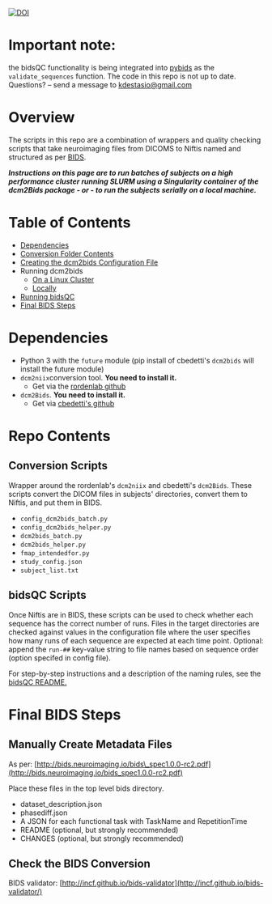 [![DOI](https://zenodo.org/badge/DOI/10.5281/zenodo.1326895.svg)](https://doi.org/10.5281/zenodo.1326895)

# Important note:  
the bidsQC functionality is being integrated into [pybids](https://github.com/INCF/pybids)  as the `validate_sequences` function. The code in this repo is not up to date. Questions? – send a message to kdestasio@gmail.com

# Overview

The scripts in this repo are a combination of wrappers and quality checking scripts that take neuroimaging files from DICOMS to Niftis named and structured as per [BIDS](http://bids.neuroimaging.io/).

**_Instructions on this page are to run batches of subjects on a high performance cluster running SLURM using a Singularity container of the dcm2Bids package - or - to run the subjects serially on a local machine._**


# Table of Contents

- [Dependencies](#dependencies)
- [Conversion Folder Contents](#repo-contents)
- [Creating the dcm2bids Configuration File](helper_readme.md)
- Running dcm2bids
  - [On a Linux Cluster](/running_dcm2bids_cluster.md)
  - [Locally](runnung_dcm2bids_local.md)
- [Running bidsQC](/bidsQC/README.md)
- [Final BIDS Steps](#final-steps)


# Dependencies<a name="dependencies"/>
- Python 3 with the `future` module (pip install of cbedetti's `dcm2bids` will install the future module)
- `dcm2niix`conversion tool. **You need to install it.**
  - Get via the [rordenlab github](https://github.com/rordenlab/dcm2niix)
- `dcm2Bids`. **You need to install it.**
  - Get via [cbedetti's github](https://github.com/cbedetti/Dcm2Bids)


# Repo Contents<a name="repo-contents"/>
## Conversion Scripts
Wrapper around the rordenlab's  `dcm2niix` and cbedetti's `dcm2Bids`. These scripts convert the DICOM files in subjects' directories, convert them to Niftis, and put them in BIDS.  

  - `config_dcm2bids_batch.py`  
  - `config_dcm2bids_helper.py` 
  - `dcm2bids_batch.py`
  - `dcm2bids_helper.py`  
  - `fmap_intendedfor.py` 
  - `study_config.json` 
  - `subject_list.txt`


## bidsQC Scripts

Once Niftis are in BIDS, these scripts can be used to check whether each sequence has the correct number of runs. Files in the target directories are checked against values in the configuration file where the user specifies how many runs of each sequence are expected at each time point. Optional: append the `run-##` key-value string to file names based on sequence order (option specifed in config file).  

For step-by-step instructions and a description of the naming rules, see the [bidsQC README.](/bidsQC/README.md)


# Final BIDS Steps<a name="final-steps"/>
## Manually Create Metadata Files

As per: [http://bids.neuroimaging.io/bids\_spec1.0.0-rc2.pdf](http://bids.neuroimaging.io/bids_spec1.0.0-rc2.pdf)

Place these files in the top level bids directory.

- dataset_description.json
- phasediff.json
- A JSON for each functional task with TaskName and RepetitionTime
- README (optional, but strongly recommended)
- CHANGES (optional, but strongly recommended)

## Check the BIDS Conversion

BIDS validator: [http://incf.github.io/bids-validator](http://incf.github.io/bids-validator/)
